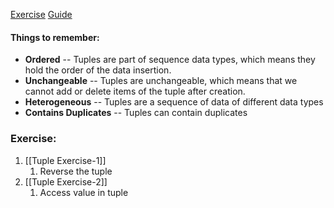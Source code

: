 [Exercise](https://pynative.com/python-tuple-exercise-with-solutions/)
[Guide](https://pynative.com/python-tuples/)

#### Things to remember:

* **Ordered** -- Tuples are part of sequence data types, which means they hold the order of the data insertion.
* **Unchangeable** -- Tuples are unchangeable, which means that we cannot add or delete items of the tuple after creation.
* **Heterogeneous** -- Tuples are a sequence of data of different data types
* **Contains Duplicates** -- Tuples can contain duplicates

### Exercise:

1. [[Tuple Exercise-1]]
	1. Reverse the tuple
2. [[Tuple Exercise-2]]
	1. Access value in tuple